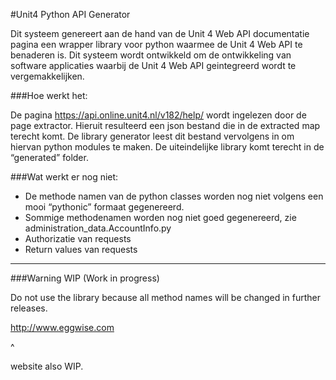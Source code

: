 #Unit4 Python API Generator

Dit systeem genereert aan de hand van de Unit 4 Web API documentatie pagina een wrapper library voor python waarmee de Unit 4 Web API te benaderen is.
Dit systeem wordt ontwikkeld om de ontwikkeling van software applicaties waarbij de Unit 4 Web API geintegreerd wordt te vergemakkelijken.



###Hoe werkt het:

De pagina https://api.online.unit4.nl/v182/help/ wordt ingelezen door de page extractor.
Hieruit resulteerd een json bestand die in de extracted map terecht komt.
De library generator leest dit bestand vervolgens in om hiervan python modules te maken.
De uiteindelijke library komt terecht in de “generated” folder.


###Wat werkt er nog niet:
- De methode namen van de python classes worden nog niet volgens een mooi “pythonic” formaat gegenereerd.
- Sommige methodenamen worden nog niet goed gegenereerd, zie administration_data.AccountInfo.py
- Authorizatie van requests
- Return values van requests


***
###Warning WIP (Work in progress)

Do not use the library because all method names will be changed in further releases.



http://www.eggwise.com

^

website also WIP.


